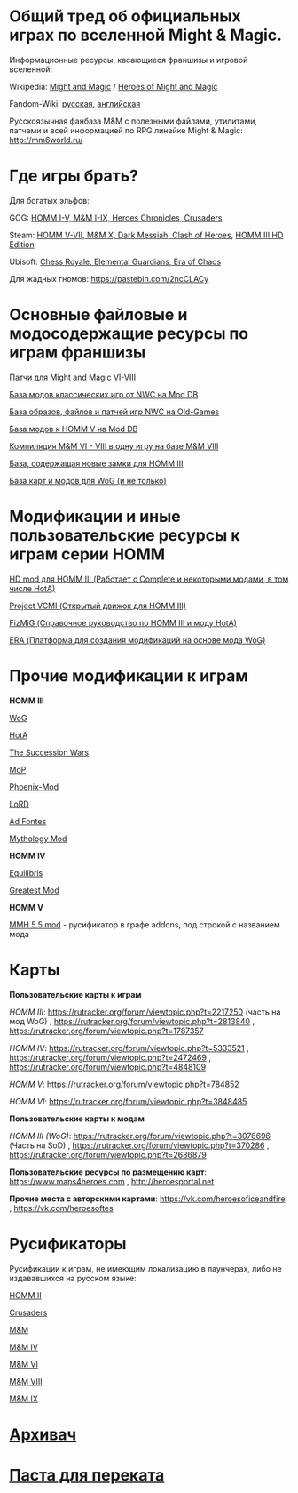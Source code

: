 # Общий тред об официальных играх по вселенной Might & Magic.

Информационные ресурсы, касающиеся франшизы и игровой вселенной:

Wikipedia: [Might and Magic](https://ru.wikipedia.org/wiki/Might_and_Magic) / [Heroes of Might and Magic](https://ru.wikipedia.org/wiki/Heroes_of_Might_and_Magic)

Fandom-Wiki: [русская](https://mightandmagic.fandom.com/ru/), [английская](https://mightandmagic.fandom.com/wiki/Main_Page)

Русскоязычная фанбаза M&M с полезными файлами, утилитами, патчами и всей информацией по RPG линейке Might & Magic: http://mm6world.ru/

# Где игры брать?

Для богатых эльфов:

GOG: [HOMM I-V, M&M I-IX, Heroes Chronicles, Crusaders](https://www.gog.com/games?page=1&sort=release_asc&search=might%20magic)

Steam: [HOMM V-VII, M&M X, Dark Messiah, Clash of Heroes](https://store.steampowered.com/publisher/ubisoft/list/35887/), [HOMM III HD Edition](https://store.steampowered.com/app/297000/Heroes_of_Might__Magic_III__HD_Edition/)

Ubisoft: [Chess Royale, Elemental Guardians, Era of Chaos](https://www.ubisoft.com/en-us/search?q=might%20magic)

Для жадных гномов: https://pastebin.com/2ncCLACy

# Основные файловые и модосодержащие ресурсы по играм франшизы

[Патчи для Might and Magic VI-VIII](https://grayface.github.io/mm/)

[База модов классических игр от NWC на Mod DB](https://www.moddb.com/company/new-world-computing)

[База образов, файлов и патчей игр NWC на Old-Games](https://www.old-games.ru/catalog/?gamename=might+magic)

[База модов к HOMM V на Mod DB](https://www.moddb.com/games/heroes-of-might-and-magic-5)

[Компиляция M&M VI - VIII в одну игру на базе M&M VIII](https://www.celestialheavens.com/forum/10/16657)

[База, содержащая новые замки для HOMM III](http://heroes3towns.com/)

[База карт и модов для WoG (и не только)](http://heroes3wog.net/)

# Модификации и иные пользовательские ресурсы к играм серии HOMM

[HD mod для HOMM III (Работает с Complete и некоторыми модами, в том числе HotA)](https://vk.com/homm3hd)

[Project VCMI (Открытый движок для HOMM III)](https://vk.com/vcmiofficial)

[FizMiG (Справочное руководство по HOMM III и моду HotA)](https://vk.com/fizmig)

[ERA (Платформа для создания модификаций на основе мода WoG)](https://vk.com/wog_era)

# Прочие модификации к играм

**HOMM III**

[WoG](https://vk.com/hommwog)

[HotA](https://vk.com/h3hota)

[The Succession Wars](https://vk.com/thesuccessionwarsmod)

[MoP](https://vk.com/club118013293)

[Phoenix-Mod](https://vk.com/phoenix_mod)

[LoRD](https://vk.com/id191632702?w=wall191632702_295%2Fall)

[Ad Fontes](https://sites.google.com/site/heroes3adfontes/ru)

[Mythology Mod](http://www.integraljatek.hu/?p=370)

**HOMM IV**

[Equilibris](https://vk.com/heroes4)

[Greatest Mod](https://www.moddb.com/mods/greatest-mod)

**HOMM V**

[MMH 5.5 mod](https://www.moddb.com/mods/might-magic-heroes-55) - русификатор в графе addons, под строкой с названием мода

# Карты

**Пользовательские карты к играм**

*HOMM III*: https://rutracker.org/forum/viewtopic.php?t=2217250 (часть на мод WoG) , https://rutracker.org/forum/viewtopic.php?t=2813840 , https://rutracker.org/forum/viewtopic.php?t=1787357

*HOMM IV*: https://rutracker.org/forum/viewtopic.php?t=5333521 , https://rutracker.org/forum/viewtopic.php?t=2472469 , https://rutracker.org/forum/viewtopic.php?t=4848109

*HOMM V*: https://rutracker.org/forum/viewtopic.php?t=784852

*HOMM VI*: https://rutracker.org/forum/viewtopic.php?t=3848485

**Пользовательские карты к модам**

*HOMM III (WoG)*: https://rutracker.org/forum/viewtopic.php?t=3076696 (Часть на SoD) , https://rutracker.org/forum/viewtopic.php?t=370286 , https://rutracker.org/forum/viewtopic.php?t=2686879

**Пользовательские ресурсы по размещению карт**: https://www.maps4heroes.com , http://heroesportal.net

**Прочие места с авторскими картами**: https://vk.com/heroesoficeandfire , https://vk.com/heroesoftes

# Русификаторы

Русификации к играм, не имеющим локализацию в лаунчерах, либо не издававшихся на русском языке:

[HOMM II](https://www.zoneofgames.ru/games/heroes_of_might_and_magic_2_the_succession_wars/)

[Crusaders](https://www.zoneofgames.ru/games/crusaders_of_might_and_magic/)

[M&M](https://www.zoneofgames.ru/games/might_and_magic_book_one_secret_of_the_inner_sanctum/)

[M&M IV](https://www.zoneofgames.ru/games/might_magic_iv_clouds_of_xeen/)

[M&M VI](https://steamcommunity.com/sharedfiles/filedetails/?id=171661423)

[M&M VIII](https://www.zoneofgames.ru/games/might_and_magic_8_day_of_the_destroyer/)

[M&M IX](https://www.zoneofgames.ru/games/might_and_magic_9_writ_of_fate/)

# [Архивач](Архивач.md)


# [Паста для переката](Перекат.md)
